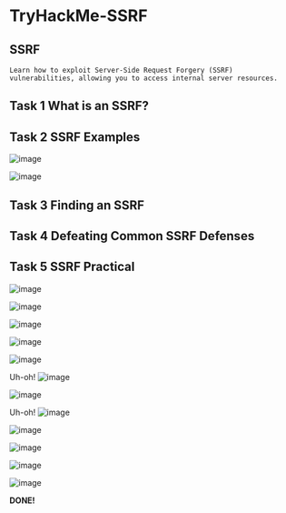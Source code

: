 # TryHackMe-SSRF
## SSRF
`Learn how to exploit Server-Side Request Forgery (SSRF) vulnerabilities, allowing you to access internal server resources.`

## Task 1 What is an SSRF?

## Task 2 SSRF Examples
![image](https://user-images.githubusercontent.com/58542375/175432827-87afefe5-f584-49c8-83a1-68392c0c4cd2.png)

![image](https://user-images.githubusercontent.com/58542375/175436900-bdefb0cd-d965-4e1d-98a0-37c2500c3f8f.png)

## Task 3 Finding an SSRF

## Task 4 Defeating Common SSRF Defenses

## Task 5 SSRF Practical
![image](https://user-images.githubusercontent.com/58542375/175431530-e7d67284-edeb-47a9-a8cb-1473fea1b128.png)

![image](https://user-images.githubusercontent.com/58542375/175431710-65c0a7ae-5048-466e-9015-788d33cd1744.png)

![image](https://user-images.githubusercontent.com/58542375/175431823-18f46fe5-151c-423b-95c1-3fc6a078e808.png)

![image](https://user-images.githubusercontent.com/58542375/175432014-9a825d72-cf8a-4daf-9572-7ff7b45f637b.png)

![image](https://user-images.githubusercontent.com/58542375/175432211-292c8b56-af19-424b-8046-0c35e0e23d1d.png)

Uh-oh!
![image](https://user-images.githubusercontent.com/58542375/175433275-c06402b2-777a-4fe6-a302-caba14f99ed2.png)

![image](https://user-images.githubusercontent.com/58542375/175433393-ff36e480-524a-4b6b-a1c3-2869917cdc86.png)

Uh-oh!
![image](https://user-images.githubusercontent.com/58542375/175433865-ef934c02-6e83-4241-96bb-b6d8147e0772.png)

![image](https://user-images.githubusercontent.com/58542375/175435119-ec25a963-1b1f-455e-861b-2f28076605fe.png)

![image](https://user-images.githubusercontent.com/58542375/175435823-a74491a4-42a2-4df3-bc20-9093646069f0.png)

![image](https://user-images.githubusercontent.com/58542375/175436172-e10eae27-1615-4d08-b369-e9f0f31e0ace.png)

![image](https://user-images.githubusercontent.com/58542375/175436351-7e014b89-7b5b-4cee-9c47-9dbe70710e82.png)

**DONE!**

